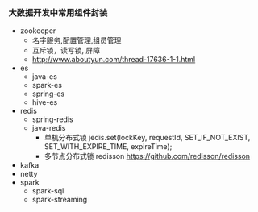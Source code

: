 ### 大数据开发中常用组件封装
- zookeeper
    - 名字服务,配置管理,组员管理
    - 互斥锁，读写锁, 屏障
    - http://www.aboutyun.com/thread-17636-1-1.html
- es
  - java-es
  - spark-es
  - spring-es
  - hive-es
- redis
  - spring-redis
  - java-redis
    - 单机分布式锁 jedis.set(lockKey, requestId, SET_IF_NOT_EXIST, SET_WITH_EXPIRE_TIME, expireTime);
    - 多节点分布式锁 redisson  https://github.com/redisson/redisson
- kafka
- netty
- spark
  - spark-sql
  - spark-streaming
